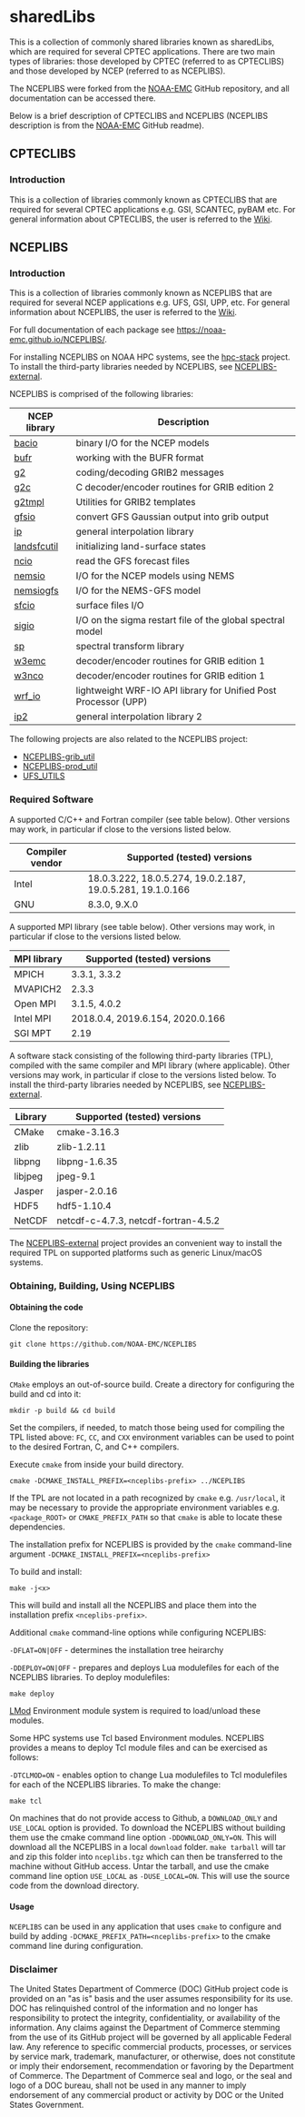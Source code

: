 # sharedLibs


This is a collection of commonly shared libraries known as sharedLibs, which are required for several CPTEC applications. There are two main types of libraries: those developed by CPTEC (referred to as CPTECLIBS) and those developed by NCEP (referred to as NCEPLIBS).

The NCEPLIBS were forked from the [NOAA-EMC](https://github.com/NOAA-EMC) GitHub repository, and all documentation can be accessed there.

Below is a brief description of CPTECLIBS and NCEPLIBS (NCEPLIBS description is from the [NOAA-EMC](https://github.com/NOAA-EMC) GitHub readme).


## CPTECLIBS

### Introduction

This is a collection of libraries commonly known as CPTECLIBS that are
required for several CPTEC applications e.g. GSI, SCANTEC, pyBAM etc. For
general information about CPTECLIBS, the user is referred to the
[Wiki](https://github.com/joaogerd/CPTECLIBS/wiki).


## NCEPLIBS

### Introduction

This is a collection of libraries commonly known as NCEPLIBS that are
required for several NCEP applications e.g. UFS, GSI, UPP, etc. For
general information about NCEPLIBS, the user is referred to the
[Wiki](https://github.com/NOAA-EMC/NCEPLIBS/wiki).

For full documentation of each package see
https://noaa-emc.github.io/NCEPLIBS/.

For installing NCEPLIBS on NOAA HPC systems, see the
[hpc-stack](https://github.com/NOAA-EMC/hpc-stack) project. To install
the third-party libraries needed by NCEPLIBS, see
[NCEPLIBS-external](https://github.com/NOAA-EMC/NCEPLIBS-external).

NCEPLIBS is comprised of the following libraries:

 NCEP library         | Description
----------------------|---------------------------------------------------
[bacio](https://github.com/NOAA-EMC/NCEPLIBS-bacio)             | binary I/O for the NCEP models
[bufr](https://github.com/NOAA-EMC/NCEPLIBS-bufr)               | working with the BUFR format
[g2](https://github.com/NOAA-EMC/NCEPLIBS-g2)                   | coding/decoding GRIB2 messages
[g2c](https://github.com/NOAA-EMC/NCEPLIBS-g2c)                 | C decoder/encoder routines for GRIB edition 2
[g2tmpl](https://github.com/NOAA-EMC/NCEPLIBS-g2tmpl)           | Utilities for GRIB2 templates
[gfsio](https://github.com/NOAA-EMC/NCEPLIBS-gfsio)             | convert GFS Gaussian output into grib output
[ip](https://github.com/NOAA-EMC/NCEPLIBS-ip)                   | general interpolation library 
[landsfcutil](https://github.com/NOAA-EMC/NCEPLIBS-landsfcutil) | initializing land-surface states
[ncio](https://github.com/NOAA-EMC/NCEPLIBS-ncio)               | read the GFS forecast files
[nemsio](https://github.com/NOAA-EMC/NCEPLIBS-nemsio)           | I/O for the NCEP models using NEMS
[nemsiogfs](https://github.com/NOAA-EMC/NCEPLIBS-nemsiogfs)     | I/O for the NEMS-GFS model
[sfcio](https://github.com/NOAA-EMC/NCEPLIBS-sfcio)             | surface files I/O
[sigio](https://github.com/NOAA-EMC/NCEPLIBS-sigio)             | I/O on the sigma restart file of the global spectral model
[sp](https://github.com/NOAA-EMC/NCEPLIBS-sp)                   | spectral transform library 
[w3emc](https://github.com/NOAA-EMC/NCEPLIBS-w3emc)             | decoder/encoder routines for GRIB edition 1
[w3nco](https://github.com/NOAA-EMC/NCEPLIBS-w3nco)             | decoder/encoder routines for GRIB edition 1
[wrf_io](https://github.com/NOAA-EMC/NCEPLIBS-wrf_io)           | lightweight WRF-IO API library for Unified Post Processor (UPP)
[ip2](https://github.com/NOAA-EMC/NCEPLIBS-ip2)                 | general interpolation library 2

The following projects are also related to the NCEPLIBS project:
 - [NCEPLIBS-grib_util](https://github.com/NOAA-EMC/NCEPLIBS-grib_util)
 - [NCEPLIBS-prod_util](https://github.com/NOAA-EMC/NCEPLIBS-prod_util)
 - [UFS_UTILS](https://github.com/NOAA-EMC/UFS_UTILS)

### Required Software

A supported C/C++ and Fortran compiler (see table below).  Other
versions may work, in particular if close to the versions listed
below.

| Compiler vendor | Supported (tested) versions                                |
|-----------------|------------------------------------------------------------|
| Intel           | 18.0.3.222, 18.0.5.274, 19.0.2.187, 19.0.5.281, 19.1.0.166 |
| GNU             | 8.3.0, 9.X.0                                               |

A supported MPI library (see table below).  Other versions may work,
in particular if close to the versions listed below.

| MPI library     | Supported (tested) versions                                |
|-----------------|------------------------------------------------------------|
| MPICH           | 3.3.1, 3.3.2                                               |
| MVAPICH2        | 2.3.3                                                      |
| Open MPI        | 3.1.5, 4.0.2                                               |
| Intel MPI       | 2018.0.4, 2019.6.154, 2020.0.166                           |
| SGI MPT         | 2.19                                                       |

A software stack consisting of the following third-party libraries
(TPL), compiled with the same compiler and MPI library (where
applicable). Other versions may work, in particular if close to the
versions listed below. To install the third-party libraries needed by
NCEPLIBS, see
[NCEPLIBS-external](https://github.com/NOAA-EMC/NCEPLIBS-external).

| Library         | Supported (tested) versions                                |
|-----------------|------------------------------------------------------------|
| CMake           | cmake-3.16.3                                               |
| zlib            | zlib-1.2.11                                                |
| libpng          | libpng-1.6.35                                              |
| libjpeg         | jpeg-9.1                                                   |
| Jasper          | jasper-2.0.16                                              |
| HDF5            | hdf5-1.10.4                                                |
| NetCDF          | netcdf-c-4.7.3, netcdf-fortran-4.5.2                       |

The [NCEPLIBS-external](https://github.com/NOAA-EMC/NCEPLIBS-external)
project provides an convenient way to install the required TPL on
supported platforms such as generic Linux/macOS systems.

### Obtaining, Building, Using NCEPLIBS

#### Obtaining the code

Clone the repository:

`git clone https://github.com/NOAA-EMC/NCEPLIBS`

#### Building the libraries

`CMake` employs an out-of-source build.  Create a directory for
configuring the build and cd into it:

`mkdir -p build && cd build`

Set the compilers, if needed, to match those being used for compiling
the TPL listed above: `FC`, `CC`, and `CXX` environment variables can
be used to point to the desired Fortran, C, and C++ compilers.

Execute `cmake` from inside your build directory.

`cmake -DCMAKE_INSTALL_PREFIX=<nceplibs-prefix> ../NCEPLIBS`

If the TPL are not located in a path recognized by `cmake`
e.g. `/usr/local`, it may be necessary to provide the appropriate
environment variables e.g. `<package_ROOT>` or `CMAKE_PREFIX_PATH` so
that `cmake` is able to locate these dependencies.

The installation prefix for NCEPLIBS is provided by the `cmake`
command-line argument `-DCMAKE_INSTALL_PREFIX=<nceplibs-prefix>`

To build and install:

```
make -j<x>
```

This will build and install all the NCEPLIBS and place them into the
installation prefix `<nceplibs-prefix>`.

Additional `cmake` command-line options while configuring NCEPLIBS:

`-DFLAT=ON|OFF` - determines the installation tree heirarchy

`-DDEPLOY=ON|OFF` - prepares and deploys Lua modulefiles for each of
the NCEPLIBS libraries.  To deploy modulefiles:

```
make deploy
```

[LMod](https://lmod.readthedocs.io/en/latest/) Environment module
system is required to load/unload these modules.

Some HPC systems use Tcl based Environment modules.  NCEPLIBS provides
a means to deploy Tcl module files and can be exercised as follows:

`-DTCLMOD=ON` - enables option to change Lua modulefiles to Tcl modulefiles for each of the NCEPLIBS libraries.  To make the change:
```
make tcl
```

On machines that do not provide access to Github, a `DOWNLOAD_ONLY`
and `USE_LOCAL` option is provided.  To download the NCEPLIBS without
building them use the cmake command line option `-DDOWNLOAD_ONLY=ON`.
This will download all the NCEPLIBS in a local `download` folder.
`make tarball` will tar and zip this folder into `nceplibs.tgz` which
can then be transferred to the machine without GitHub access.  Untar
the tarball, and use the cmake command line option `USE_LOCAL` as
`-DUSE_LOCAL=ON`.  This will use the source code from the download
directory.

#### Usage

`NCEPLIBS` can be used in any application that uses `cmake` to
configure and build by adding `-DCMAKE_PREFIX_PATH=<nceplibs-prefix>`
to the cmake command line during configuration.

### Disclaimer

The United States Department of Commerce (DOC) GitHub project code is
provided on an "as is" basis and the user assumes responsibility for
its use. DOC has relinquished control of the information and no longer
has responsibility to protect the integrity, confidentiality, or
availability of the information. Any claims against the Department of
Commerce stemming from the use of its GitHub project will be governed
by all applicable Federal law. Any reference to specific commercial
products, processes, or services by service mark, trademark,
manufacturer, or otherwise, does not constitute or imply their
endorsement, recommendation or favoring by the Department of
Commerce. The Department of Commerce seal and logo, or the seal and
logo of a DOC bureau, shall not be used in any manner to imply
endorsement of any commercial product or activity by DOC or the United
States Government.
